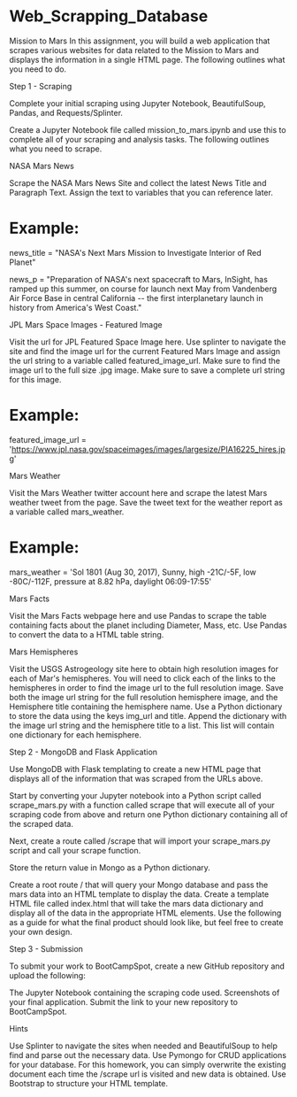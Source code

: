# Web_Scrapping_Database

Mission to Mars
In this assignment, you will build a web application that scrapes various websites for data related to the Mission to Mars and displays the information in a single HTML page. The following outlines what you need to do.


Step 1 - Scraping

Complete your initial scraping using Jupyter Notebook, BeautifulSoup, Pandas, and Requests/Splinter.


Create a Jupyter Notebook file called mission_to_mars.ipynb and use this to complete all of your scraping and analysis tasks. The following outlines what you need to scrape.



NASA Mars News


Scrape the NASA Mars News Site and collect the latest News Title and Paragraph Text. Assign the text to variables that you can reference later.


# Example:
news_title = "NASA's Next Mars Mission to Investigate Interior of Red Planet"

news_p = "Preparation of NASA's next spacecraft to Mars, InSight, has ramped up this summer, on course for launch next May from Vandenberg Air Force Base in central California -- the first interplanetary launch in history from America's West Coast."

JPL Mars Space Images - Featured Image


Visit the url for JPL Featured Space Image here.
Use splinter to navigate the site and find the image url for the current Featured Mars Image and assign the url string to a variable called featured_image_url.
Make sure to find the image url to the full size .jpg image.
Make sure to save a complete url string for this image.


# Example:
featured_image_url = 'https://www.jpl.nasa.gov/spaceimages/images/largesize/PIA16225_hires.jpg'

Mars Weather


Visit the Mars Weather twitter account here and scrape the latest Mars weather tweet from the page. Save the tweet text for the weather report as a variable called mars_weather.


# Example:
mars_weather = 'Sol 1801 (Aug 30, 2017), Sunny, high -21C/-5F, low -80C/-112F, pressure at 8.82 hPa, daylight 06:09-17:55'

Mars Facts


Visit the Mars Facts webpage here and use Pandas to scrape the table containing facts about the planet including Diameter, Mass, etc.
Use Pandas to convert the data to a HTML table string.



Mars Hemispheres


Visit the USGS Astrogeology site here to obtain high resolution images for each of Mar's hemispheres.
You will need to click each of the links to the hemispheres in order to find the image url to the full resolution image.
Save both the image url string for the full resolution hemisphere image, and the Hemisphere title containing the hemisphere name. Use a Python dictionary to store the data using the keys img_url and title.
Append the dictionary with the image url string and the hemisphere title to a list. This list will contain one dictionary for each hemisphere.




Step 2 - MongoDB and Flask Application

Use MongoDB with Flask templating to create a new HTML page that displays all of the information that was scraped from the URLs above.


Start by converting your Jupyter notebook into a Python script called scrape_mars.py with a function called scrape that will execute all of your scraping code from above and return one Python dictionary containing all of the scraped data.

Next, create a route called /scrape that will import your scrape_mars.py script and call your scrape function.


Store the return value in Mongo as a Python dictionary.


Create a root route / that will query your Mongo database and pass the mars data into an HTML template to display the data.
Create a template HTML file called index.html that will take the mars data dictionary and display all of the data in the appropriate HTML elements. Use the following as a guide for what the final product should look like, but feel free to create your own design.








Step 3 - Submission

To submit your work to BootCampSpot, create a new GitHub repository and upload the following:


The Jupyter Notebook containing the scraping code used.
Screenshots of your final application.
Submit the link to your new repository to BootCampSpot.



Hints


Use Splinter to navigate the sites when needed and BeautifulSoup to help find and parse out the necessary data.
Use Pymongo for CRUD applications for your database. For this homework, you can simply overwrite the existing document each time the /scrape url is visited and new data is obtained.
Use Bootstrap to structure your HTML template.
